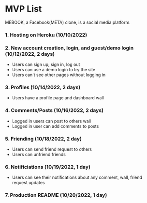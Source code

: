 # MVP List

MEBOOK, a Facebook(META) clone, is a social media platform.

### 1. Hosting on Heroku (10/10/2022)

### 2. New account creation, login, and guest/demo login (10/12/2022, 2 days)

- Users can sign up, sign in, log out
- Users can use a demo login to try the site
- Users can't see other pages without logging in

### 3. Profiles (10/14/2022, 2 days)

- Users have a profile page and dashboard wall

### 4. Comments/Posts (10/16/2022, 2 days)

- Logged in users can post to others wall
- Logged in user can add comments to posts

### 5. Friending (10/18/2022, 2 day)

- Users can send friend request to others
- Users can unfriend friends

### 6. Notificiations (10/19/2022, 1 day)

- Users can see their notifications about any comment, wall, friend request updates

### 7. Production README (10/20/2022, 1 day)
